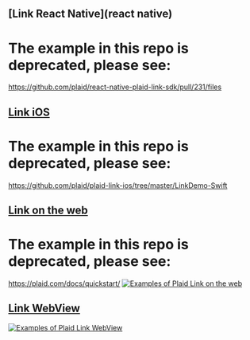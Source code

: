 ## [Link React Native](react native)
# The example in this repo is deprecated, please see:
https://github.com/plaid/react-native-plaid-link-sdk/pull/231/files

## [Link iOS](iOS)
# The example in this repo is deprecated, please see:
https://github.com/plaid/plaid-link-ios/tree/master/LinkDemo-Swift

## [Link on the web](web)
# The example in this repo is deprecated, please see:
https://plaid.com/docs/quickstart/
[![Examples of Plaid Link on the web](https://s3.amazonaws.com/plaid-blog-theme/production/2018/02/csa_lineup.png)](web)

## [Link WebView](webviews)

[![Examples of Plaid Link WebView](assets/link-webview-screenshot.png)](webviews)


